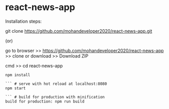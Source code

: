 # react-news-app

Installation steps:

git clone https://github.com/mohandeveloper2020/react-news-app.git

(or)

go to browser >> https://github.com/mohandeveloper2020/react-news-app >> clone or download >> Download ZIP

cmd >> cd react-news-app

``` # install dependencies
npm install

``` # serve with hot reload at localhost:8080
npm start

``` # build for production with minification
build for production: npm run build
